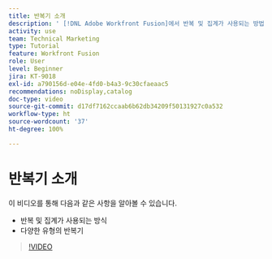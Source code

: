```yaml
---
title: 반복기 소개
description: ' [!DNL Adobe Workfront Fusion]에서 반복 및 집계가 사용되는 방법과 다양한 유형의 반복기에 대해 알아봅니다.'
activity: use
team: Technical Marketing
type: Tutorial
feature: Workfront Fusion
role: User
level: Beginner
jira: KT-9018
exl-id: a790156d-e04e-4fd0-b4a3-9c30cfaeaac5
recommendations: noDisplay,catalog
doc-type: video
source-git-commit: d17df7162ccaab6b62db34209f50131927c0a532
workflow-type: ht
source-wordcount: '37'
ht-degree: 100%

---
```


# 반복기 소개

이 비디오를 통해 다음과 같은 사항을 알아볼 수 있습니다.

* 반복 및 집계가 사용되는 방식
* 다양한 유형의 반복기

>[!VIDEO](https://video.tv.adobe.com/v/3417282/?quality=12&learn=on&enablevpops&captions=kor)
